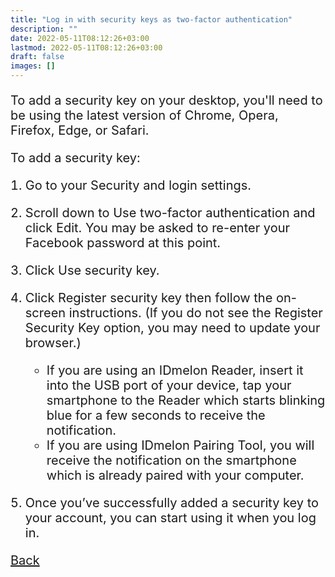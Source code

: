 ```yaml
---
title: "Log in with security keys as two-factor authentication"
description: ""
date: 2022-05-11T08:12:26+03:00
lastmod: 2022-05-11T08:12:26+03:00
draft: false
images: []
---
```


To add a security key on your desktop, you'll need to be using the latest version of Chrome, Opera, Firefox, Edge, or Safari.

To add a security key:

1. Go to your Security and login settings.
2. Scroll down to Use two-factor authentication and click Edit. You may be asked to re-enter your Facebook password at this point.
3. Click Use security key.
4. Click Register security key then follow the on-screen instructions. (If you do not see the Register Security Key option, you may need to update your browser.)

    - If you are using an IDmelon Reader, insert it into the USB port of your device, tap your smartphone to the Reader which starts blinking blue for a few seconds to receive the notification.
    - If you are using IDmelon Pairing Tool, you will receive the notification on the smartphone which is already paired with your computer.

5. Once you’ve successfully added a security key to your account, you can start using it when you log in.

<a id="back" role="button" class="btn btn-primary btn-lg d-block mb-3" href="http://docs.idmelon.com/pages/whichplatform/index.html">Back</a>

<style>

@media (max-width: 480px) {.navbar, .footer { display: none; }}
h1{
    color : #4395ec;
}
p{
    font-size:20px;
}
li{
    font-size:20px;
}
</style>
